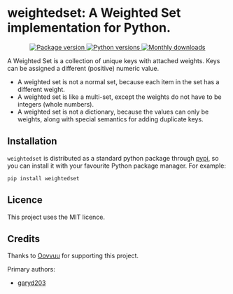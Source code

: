 # weightedset: A Weighted Set implementation for Python. 

<p align="center">
    <a href="https://pypi.org/project/weightedset/">
        <img src="https://img.shields.io/pypi/v/weightedset.svg" alt="Package version">
    </a>
    <a href="https://pypi.org/project/weightedset/">
        <img src="https://img.shields.io/pypi/pyversions/weightedset.svg" alt="Python versions">
    </a>
    <a href="https://pypi.org/project/weightedset/">
        <img src="https://img.shields.io/pypi/dm/weightedset.svg" alt="Monthly downloads">
    </a>
</p>

A Weighted Set is a collection of unique keys with attached weights. Keys can
be assigned a different (positive) numeric value.

* A weighted set is not a normal set, because each item in the set has a
  different weight.
* A weighted set is like a multi-set, except the weights do not have to be
  integers (whole numbers).
* A weighted set is not a dictionary, because the values can only be weights,
  along with special semantics for adding duplicate keys.


## Installation
`weightedset` is distributed as a standard python package through
[pypi](https://pypi.org/), so you can install it with your favourite Python
package manager. For example:

    pip install weightedset


## Licence
This project uses the MIT licence.


## Credits
Thanks to [Oovvuu](https://oovvuu.com/) for supporting this project.

Primary authors:
* [garyd203](https://github.com/garyd203)